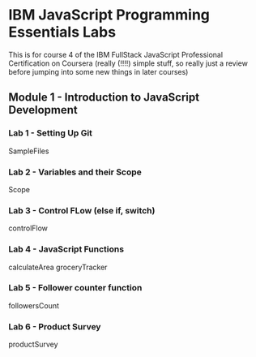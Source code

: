 # IBM JavaScript Programming Essentials Labs

This is for course 4 of the IBM FullStack JavaScript Professional Certification on Coursera
(really (!!!!) simple stuff, so really just a review before jumping into some new things in later courses)

## Module 1 - Introduction to JavaScript Development

### Lab 1 - Setting Up Git

SampleFiles

### Lab 2 - Variables and their Scope

Scope

### Lab 3 - Control FLow (else if, switch)

controlFlow

### Lab 4 - JavaScript Functions

calculateArea
groceryTracker

### Lab 5 - Follower counter function

followersCount

### Lab 6 - Product Survey

productSurvey
